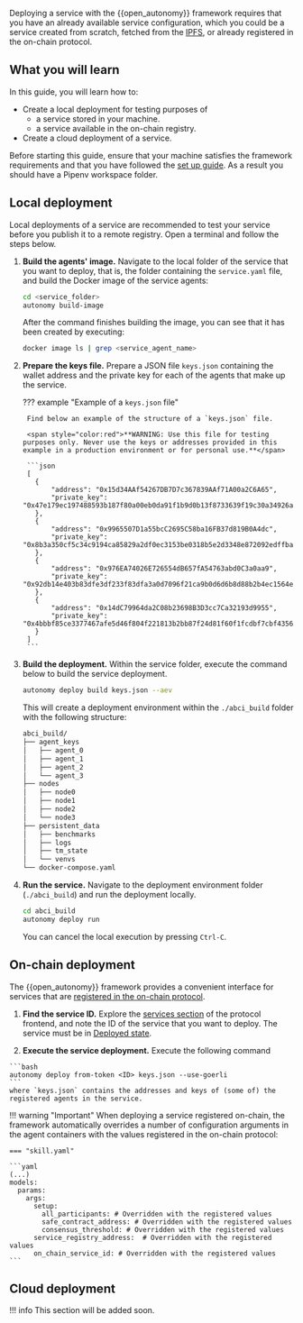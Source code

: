Deploying a service with the {{open_autonomy}} framework requires that you have an already available service configuration, which you could be a service created from scratch, fetched from the [IPFS](https://ipfs.io/), or already registered in the on-chain protocol.

## What you will learn

In this guide, you will learn how to:

* Create a local deployment for testing purposes of
  * a service stored in your machine.
  * a service available in the on-chain registry.
* Create a cloud deployment of a service.

Before starting this guide, ensure that your machine satisfies the framework requirements and that you have followed the [set up guide](./set_up.md). As a result you should have a Pipenv workspace folder.

## Local deployment

Local deployments of a service are recommended to test your service before you publish it to a remote registry. Open a terminal and follow the steps below.

1. **Build the agents' image.** Navigate to the local folder of the service that you want to deploy, that is, the folder containing the `service.yaml` file, and build the Docker image of the service agents:

    ```bash
    cd <service_folder>
    autonomy build-image
    ```

    After the command finishes building the image, you can see that it has been created by executing:

    ```bash
    docker image ls | grep <service_agent_name>
    ```

2. **Prepare the keys file.** Prepare a JSON file `keys.json` containing the wallet address and the private key for each of the agents that make up the service.

    ??? example "Example of a `keys.json` file"

        Find below an example of the structure of a `keys.json` file.

        <span style="color:red">**WARNING: Use this file for testing purposes only. Never use the keys or addresses provided in this example in a production environment or for personal use.**</span>

        ```json
        [
          {
              "address": "0x15d34AAf54267DB7D7c367839AAf71A00a2C6A65",
              "private_key": "0x47e179ec197488593b187f80a00eb0da91f1b9d0b13f8733639f19c30a34926a"
          },
          {
              "address": "0x9965507D1a55bcC2695C58ba16FB37d819B0A4dc",
              "private_key": "0x8b3a350cf5c34c9194ca85829a2df0ec3153be0318b5e2d3348e872092edffba"
          },
          {
              "address": "0x976EA74026E726554dB657fA54763abd0C3a0aa9",
              "private_key": "0x92db14e403b83dfe3df233f83dfa3a0d7096f21ca9b0d6d6b8d88b2b4ec1564e"
          },
          {
              "address": "0x14dC79964da2C08b23698B3D3cc7Ca32193d9955",
              "private_key": "0x4bbbf85ce3377467afe5d46f804f221813b2bb87f24d81f60f1fcdbf7cbf4356"
          }
        ]
        ```

3. **Build the deployment.** Within the service folder, execute the command below to build the service deployment.

    ```bash
    autonomy deploy build keys.json --aev
    ```

    This will create a deployment environment within the `./abci_build` folder with the following structure:

    ```bash
    abci_build/
    ├── agent_keys
    │   ├── agent_0
    │   ├── agent_1
    │   ├── agent_2
    │   └── agent_3
    ├── nodes
    │   ├── node0
    │   ├── node1
    │   ├── node2
    │   └── node3
    ├── persistent_data
    │   ├── benchmarks
    │   ├── logs
    │   ├── tm_state
    │   └── venvs
    └── docker-compose.yaml
    ```

4. **Run the service.** Navigate to the deployment environment folder (`./abci_build`) and run the deployment locally.

    ```bash
    cd abci_build
    autonomy deploy run
    ```

    You can cancel the local execution by pressing `Ctrl-C`.

## On-chain deployment

The {{open_autonomy}} framework provides a convenient interface for services that are [registered in the on-chain protocol](./register_packages_on_chain.md##register-a-service).

  1. **Find the service ID.** Explore the [services section](https://protocol.autonolas.network/agents) of the protocol frontend, and note the ID of the service that you want to deploy. The service must be in [Deployed state](https://docs.autonolas.network/protocol/life_cycle_of_a_service/#deployed).

  2. **Execute the service deployment.** Execute the following command

    ```bash
    autonomy deploy from-token <ID> keys.json --use-goerli
    ```
    where `keys.json` contains the addresses and keys of (some of) the registered agents in the service.

!!! warning "Important"
    When deploying a service registered on-chain, the framework automatically overrides a number of configuration arguments in the agent containers with the values registered in the on-chain protocol:

    === "skill.yaml"

    ```yaml
    (...)
    models:
      params:
        args:
          setup:
            all_participants: # Overridden with the registered values
            safe_contract_address: # Overridden with the registered values
            consensus_threshold: # Overridden with the registered values
          service_registry_address:  # Overridden with the registered values
          on_chain_service_id: # Overridden with the registered values
    ```

## Cloud deployment

!!! info
    This section will be added soon.
